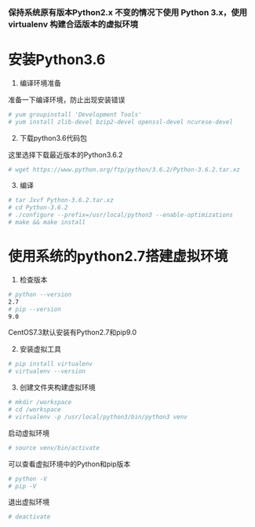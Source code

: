 ### 保持系统原有版本Python2.x 不变的情况下使用 Python 3.x，使用 virtualenv 构建合适版本的虚拟环境

# 安装Python3.6

1. 编译环境准备

准备一下编译环境，防止出现安装错误
```bash
# yum groupinstall 'Development Tools'
# yum install zlib-devel bzip2-devel openssl-devel ncurese-devel
```
 
2. 下载python3.6代码包

这里选择下载最近版本的Python3.6.2
```bash
# wget https://www.python.org/ftp/python/3.6.2/Python-3.6.2.tar.xz
```

3. 编译
```bash
# tar Jxvf Python-3.6.2.tar.xz
# cd Python-3.6.2
# ./configure --prefix=/usr/local/python3 --enable-optimizations
# make && make install
```

# 使用系统的python2.7搭建虚拟环境

1. 检查版本
```bash
# python --version
2.7
# pip --version
9.0
```

CentOS7.3默认安装有Python2.7和pip9.0

2. 安装虚拟工具
```bash
# pip install virtualenv
# virtualenv --version
```

3. 创建文件夹构建虚拟环境
```bash
# mkdir /workspace
# cd /workspace
# virtualenv -p /usr/local/python3/bin/python3 venv
```

启动虚拟环境
```bash
# source venv/bin/activate
```

可以查看虚拟环境中的Python和pip版本
```bash
# python -V
# pip -V
```

退出虚拟环境
```bash
# deactivate
```